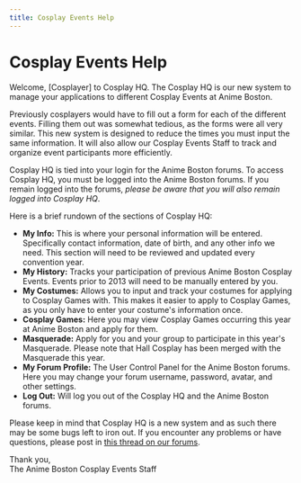```yaml
---
title: Cosplay Events Help
---
```

# Cosplay Events Help

Welcome, [Cosplayer] to Cosplay HQ. The Cosplay HQ is our new system to manage your applications to different Cosplay Events at Anime Boston.

Previously cosplayers would have to fill out a form for each of the different events. Filling them out was somewhat tedious, as the forms were all very similar. This new system is designed to reduce the times you must input the same information. It will also allow our Cosplay Events Staff to track and organize event participants more efficiently.

Cosplay HQ is tied into your login for the Anime Boston forums. To access Cosplay HQ, you must be logged into the Anime Boston forums. If you remain logged into the forums, *please be aware that you will also remain logged into Cosplay HQ*.

Here is a brief rundown of the sections of Cosplay HQ:
* **My Info:** This is where your personal information will be entered. Specifically contact information, date of birth, and any other info we need. This section will need to be reviewed and updated every convention year.
* **My History:** Tracks your participation of previous Anime Boston Cosplay Events. Events prior to 2013 will need to be manually entered by you.
* **My Costumes:** Allows you to input and track your costumes for applying to Cosplay Games with. This makes it easier to apply to Cosplay Games, as you only have to enter your costume's information once.
* **Cosplay Games:** Here you may view Cosplay Games occurring this year at Anime Boston and apply for them.
* **Masquerade:** Apply for you and your group to participate in this year's Masquerade. Please note that Hall Cosplay has been merged with the Masquerade this year.
* **My Forum Profile:** The User Control Panel for the Anime Boston forums. Here you may change your forum username, password, avatar, and other settings.
* **Log Out:** Will log you out of the Cosplay HQ and the Anime Boston forums.

Please keep in mind that Cosplay HQ is a new system and as such there may be some bugs left to iron out. If you encounter any problems or have questions, please post in [this thread on our forums](https://forums.animeboston.com/viewtopic.php?t=16195).

Thank you,  
The Anime Boston Cosplay Events Staff
